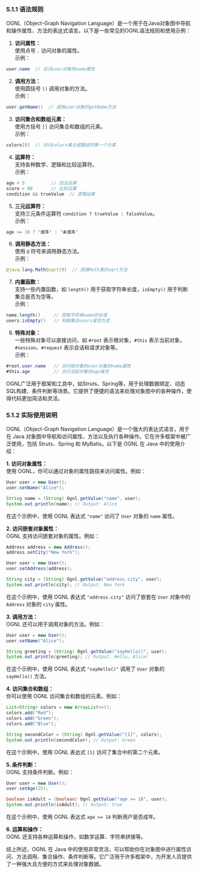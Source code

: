 <a name="TiVnn"></a>
### 5.1.1 语法规则
OGNL（Object-Graph Navigation Language）是一个用于在Java对象图中导航和操作属性、方法的表达式语言。以下是一些常见的OGNL语法规则和使用示例：

1.  **访问属性：**<br />使用点号 `.` 访问对象的属性。<br />示例： 
```java
user.name  // 访问user对象的name属性
```
 

2.  **调用方法：**<br />使用圆括号 `()` 调用对象的方法。<br />示例： 
```java
user.getName()  // 调用user对象的getName方法
```
 

3.  **访问集合和数组元素：**<br />使用方括号 `[]` 访问集合和数组的元素。<br />示例： 
```java
colors[0]  // 访问colors集合或数组的第一个元素
```
 

4.  **运算符：**<br />支持各种数学、逻辑和比较运算符。<br />示例： 
```java
age + 5          // 加法运算
score > 80       // 比较运算
condition && trueValue  // 逻辑运算
```
 

5.  **三元运算符：**<br />支持三元条件运算符 `condition ? trueValue : falseValue`。<br />示例： 
```java
age >= 18 ? '成年' : '未成年'
```
 

6.  **调用静态方法：**<br />使用 `@` 符号来调用静态方法。<br />示例： 
```java
@java.lang.Math@sqrt(9)  // 调用Math类的sqrt方法
```
 

7.  **内置函数：**<br />支持一些内置函数，如 `length()` 用于获取字符串长度，`isEmpty()` 用于判断集合是否为空等。<br />示例： 
```java
name.length()     // 获取字符串name的长度
users.isEmpty()   // 判断集合users是否为空
```
 

8.  **特殊对象：**<br />一些特殊对象可以直接访问，如 `#root` 表示根对象，`#this` 表示当前对象，`#session`、`#request` 表示会话和请求对象等。<br />示例： 
```java
#root.user.name   // 访问根对象的user对象的name属性
#this.age         // 访问当前对象的age属性
```
 

OGNL广泛用于框架和工具中，如Struts、Spring等，用于处理数据绑定、动态SQL构建、条件判断等场景。它提供了便捷的语法来处理对象图中的各种操作，使得代码更加简洁和灵活。

<a name="lSgMV"></a>
### 5.1.2 实际使用说明
OGNL（Object-Graph Navigation Language）是一个强大的表达式语言，用于在 Java 对象图中导航和访问属性、方法以及执行各种操作。它在许多框架中被广泛使用，包括 Struts、Spring 和 MyBatis。以下是 OGNL 在 Java 中的使用介绍：

**1. 访问对象属性：**<br />使用 OGNL，你可以通过对象的属性路径来访问属性。例如：

```java
User user = new User();
user.setName("Alice");

String name = (String) Ognl.getValue("name", user);
System.out.println(name); // Output: Alice
```

在这个示例中，使用 OGNL 表达式 `"name"` 访问了 `User` 对象的 `name` 属性。

**2. 访问嵌套对象属性：**<br />OGNL 支持访问嵌套对象的属性。例如：

```java
Address address = new Address();
address.setCity("New York");

User user = new User();
user.setAddress(address);

String city = (String) Ognl.getValue("address.city", user);
System.out.println(city); // Output: New York
```

在这个示例中，使用 OGNL 表达式 `"address.city"` 访问了嵌套在 `User` 对象中的 `Address` 对象的 `city` 属性。

**3. 调用方法：**<br />OGNL 还可以用于调用对象的方法。例如：

```java
User user = new User();
user.setName("Alice");

String greeting = (String) Ognl.getValue("sayHello()", user);
System.out.println(greeting); // Output: Hello, Alice!
```

在这个示例中，使用 OGNL 表达式 `"sayHello()"` 调用了 `User` 对象的 `sayHello()` 方法。

**4. 访问集合和数组：**<br />你可以使用 OGNL 访问集合和数组的元素。例如：

```java
List<String> colors = new ArrayList<>();
colors.add("Red");
colors.add("Green");
colors.add("Blue");

String secondColor = (String) Ognl.getValue("[1]", colors);
System.out.println(secondColor); // Output: Green
```

在这个示例中，使用 OGNL 表达式 `[1]` 访问了集合中的第二个元素。

**5. 条件判断：**<br />OGNL 支持条件判断。例如：

```java
User user = new User();
user.setAge(25);

boolean isAdult = (boolean) Ognl.getValue("age >= 18", user);
System.out.println(isAdult); // Output: true
```

在这个示例中，使用 OGNL 表达式 `age >= 18` 判断用户是否成年。

**6. 运算和操作：**<br />OGNL 还支持各种运算和操作，如数学运算、字符串拼接等。

综上所述，OGNL 在 Java 中的使用非常灵活，可以帮助你在对象图中进行属性访问、方法调用、集合操作、条件判断等。它广泛用于许多框架中，为开发人员提供了一种强大且方便的方式来处理对象数据。

